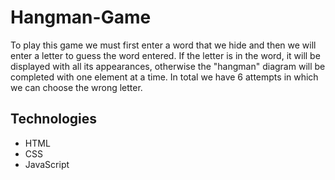 # Hangman-Game
To play this game we must first enter a word that we hide and then we will enter a letter to guess the word entered. If the letter is in the word, it will be displayed with all its appearances, otherwise the "hangman" diagram will be completed with one element at a time. In total we have 6 attempts in which we can choose the wrong letter.

## Technologies

- HTML
- CSS
- JavaScript
